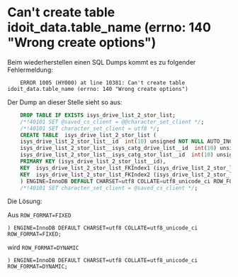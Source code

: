 # Can't create table idoit_data.table_name (errno: 140 "Wrong create options")

Beim wiederherstellen einen SQL Dumps kommt es zu folgender Fehlermeldung:

```
    ERROR 1005 (HY000) at line 10381: Can't create table  idoit_data.table_name (errno: 140 "Wrong create options")
```

Der Dump an dieser Stelle sieht so aus:

```sql
    DROP TABLE IF EXISTS isys_drive_list_2_stor_list;
    /*!40101 SET @saved_cs_client = @@character_set_client */;
    /*!40101 SET character_set_client = utf8 */;
    CREATE TABLE  isys_drive_list_2_stor_list (
    isys_drive_list_2_stor_list__id  int(10) unsigned NOT NULL AUTO_INCREMENT,
    isys_drive_list_2_stor_list__isys_catg_drive_list__id  int(10) unsigned NOT NULL DEFAULT 0,
    isys_drive_list_2_stor_list__isys_catg_stor_list__id  int(10) unsigned NOT NULL DEFAULT 0,
    PRIMARY KEY (isys_drive_list_2_stor_list__id),
    KEY  isys_drive_list_2_stor_list_FKIndex1 (isys_drive_list_2_stor_list__isys_catg_drive_list__id),
    KEY  isys_drive_list_2_stor_list_FKIndex2 (isys_drive_list_2_stor_list__isys_catg_stor_list__id)
    ) ENGINE=InnoDB DEFAULT CHARSET=utf8 COLLATE=utf8_unicode_ci ROW_FORMAT=FIXED;
    /*!40101 SET character_set_client = @saved_cs_client */;
```

Die Lösung:

Aus `ROW_FORMAT=FIXED`

    ) ENGINE=InnoDB DEFAULT CHARSET=utf8 COLLATE=utf8_unicode_ci ROW_FORMAT=FIXED;

wird `ROW_FORMAT=DYNAMIC`

    ) ENGINE=InnoDB DEFAULT CHARSET=utf8 COLLATE=utf8_unicode_ci ROW_FORMAT=DYNAMIC;
